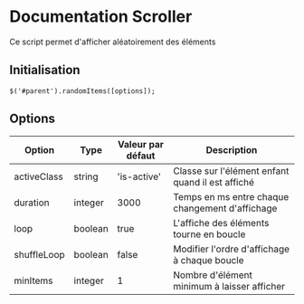 # Documentation Scroller

Ce script permet d'afficher aléatoirement des éléments

## Initialisation

    $('#parent').randomItems([options]);


## Options

| Option      | Type    | Valeur par défaut | Description                                      |
|-------------|---------|-------------------|--------------------------------------------------|
| activeClass | string  | 'is-active'       | Classe sur l'élément enfant quand il est affiché |
| duration    | integer | 3000              | Temps en ms entre chaque changement d'affichage  |
| loop        | boolean | true              | L'affiche des éléments tourne en boucle          |
| shuffleLoop | boolean | false             | Modifier l'ordre d'affichage à chaque boucle     |
| minItems    | integer | 1                 | Nombre d'élément minimum à laisser afficher      |